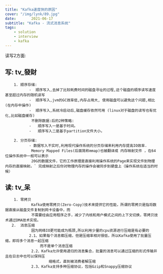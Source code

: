 ```yaml
---
title: "Kafka速度快的原因"
cover: "/img/lynk/89.jpg"
date:       2021-06-17
subtitle: "Kafka - 流式消息系统"
tags:
	- solution
	- interview
	- kafka
---
```




读写2方面:


## 写: tv_發財

        1. 顺序存储:
               -  顺序写入,去掉了比较耗费时间的磁盘寻址的过程,这个磁盘的顺序读写速度甚至超过内存的随机读写
               -  顺序写入,jvm的GC效率低,内存占用大, 使用磁盘可以避免这个问题,相比(在内存中操作)
               -  顺序写入,系统冷启动后,磁盘缓存依然可用 (linux对于磁盘的读写也有优化,比如磁盘缓存)
                不删除数据:后的2种策略:
               -   顺序写入一是基于时间。
               -   顺序写入二是基于partition文件大小。

        2. 分页存储:
               - 数据写入不实时,利用现代操作系统的分页存储来利用内存提高IO效率.
                Memory Mapped Files(后面简称mmap)也被翻译成 内存映射文件 ，在64位操作系统中一般可以表示
                20G的数据文件，它的工作原理是直接利用操作系统的Page来实现文件到物理内存的直接映射。` 完成映射之后你对物理内存的操作会被同步到硬盘上（操作系统在适当的时候）
## 读: tv_呆

        1. 零拷贝
                Kafka使用零拷贝(Zero-Copy)技术来提供它的性能，所谓的零拷贝是指将数据直接从磁盘文件复制到网卡设备中，而                                
                不需要经由应用程序之手，减少了内核和用户模式之间的上下文切换，零拷贝技术通过DMA技术实现。
       2.  消息压缩
                因为网络IO更可能成为瓶颈,所以利用少量的cpu资源进行压缩是有必要的
               2.1、如果每个消息都压缩，但是压缩率相对很低，所以Kafka使用了批量压缩，即将多个消息一起压缩
                    而不是单个消息压缩
                2.2、Kafka允许使用递归的消息集合，批量的消息可以通过压缩的形式传输并且在日志中也可以保持压
                        缩格式，直到被消费者解压缩
                2.3、Kafka支持多种压缩协议，包括Gzip和Snappy压缩协议
